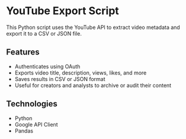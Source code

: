 # YouTube Export Script

This Python script uses the YouTube API to extract video metadata and export it to a CSV or JSON file.

## Features
- Authenticates using OAuth
- Exports video title, description, views, likes, and more
- Saves results in CSV or JSON format
- Useful for creators and analysts to archive or audit their content

## Technologies
- Python
- Google API Client
- Pandas
